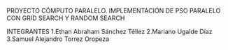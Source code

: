 PROYECTO CÓMPUTO PARALELO. IMPLEMENTACIÓN DE PSO PARALELO CON GRID SEARCH Y RANDOM SEARCH 

INTEGRANTES
1.Ethan Abraham Sánchez Téllez
2.Mariano Ugalde Díaz
3.Samuel Alejandro Torrez Oropeza
